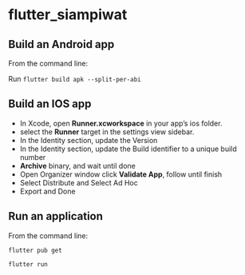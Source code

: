 # flutter_siampiwat

## Build an Android app

From the command line:

Run ```flutter build apk --split-per-abi```

## Build an IOS app

* In Xcode, open **Runner.xcworkspace** in your app’s ios folder.
* select the **Runner** target in the settings view sidebar.
* In the Identity section, update the Version 
* In the Identity section, update the Build identifier to a unique build number
* **Archive** binary, and wait until done
* Open Organizer window click **Validate App**, follow until finish
* Select Distribute and Select Ad Hoc
* Export and Done

## Run an application

From the command line:

``` flutter pub get ```

``` flutter run ```